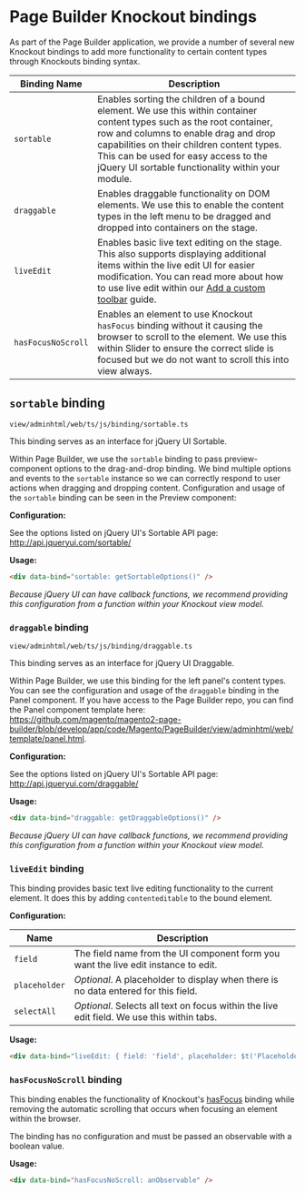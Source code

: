 # Page Builder Knockout bindings

As part of the Page Builder application, we provide a number of several new Knockout bindings to add more functionality to certain content types through Knockouts binding syntax.

| Binding Name       | Description                                                                                                                                                                                                                                                                                                |
|--------------------|------------------------------------------------------------------------------------------------------------------------------------------------------------------------------------------------------------------------------------------------------------------------------------------------------------|
| `sortable`         | Enables sorting the children of a bound element. We use this within container content types such as the root container, row and columns to enable drag and drop capabilities on their children content types. This can be used for easy access to the jQuery UI sortable functionality within your module. |
| `draggable`        | Enables draggable functionality on DOM elements. We use this to enable the content types in the left menu to be dragged and dropped into containers on the stage.                                                                                                                                          |
| `liveEdit`         | Enables basic live text editing on the stage. This also supports displaying additional items within the live edit UI for easier modification. You can read more about how to use live edit within our [Add a custom toolbar](../customize-content-types/add-custom-toolbar.md) guide.                      |
| `hasFocusNoScroll` | Enables an element to use Knockout `hasFocus` binding without it causing the browser to scroll to the element. We use this within Slider to ensure the correct slide is focused but we do not want to scroll this into view always.                                                                        |

## `sortable` binding

```shell
view/adminhtml/web/ts/js/binding/sortable.ts
```

This binding serves as an interface for jQuery UI Sortable.

Within Page Builder, we use the `sortable` binding to pass preview-component options to the drag-and-drop binding. We bind multiple options and events to the `sortable` instance so we can correctly respond to user actions when dragging and dropping content. Configuration and usage of the `sortable` binding can be seen in the Preview component:

**Configuration:**

See the options listed on jQuery UI's Sortable API page: http://api.jqueryui.com/sortable/

**Usage:**

```html
<div data-bind="sortable: getSortableOptions()" />
```
_Because jQuery UI can have callback functions, we recommend providing this configuration from a function within your Knockout view model._

### `draggable` binding

```shell
view/adminhtml/web/ts/js/binding/draggable.ts
```

This binding serves as an interface for jQuery UI Draggable.

Within Page Builder, we use this binding for the left panel's content types. You can see the configuration and usage of the `draggable` binding in the Panel component. If you have access to the Page Builder repo, you can find the Panel component template here: https://github.com/magento/magento2-page-builder/blob/develop/app/code/Magento/PageBuilder/view/adminhtml/web/template/panel.html.

**Configuration:**

See the options listed on jQuery UI's Sortable API page: http://api.jqueryui.com/draggable/

**Usage:**

```html
<div data-bind="draggable: getDraggableOptions()" />
```
_Because jQuery UI can have callback functions, we recommend providing this configuration from a function within your Knockout view model._

### `liveEdit` binding

This binding provides basic text live editing functionality to the current element. It does this by adding `contenteditable` to the bound element.

**Configuration:**

| Name    | Description                                                                        |
|---------|------------------------------------------------------------------------------------|
| `field` | The field name from the UI component form you want the live edit instance to edit. |
| `placeholder`  | _Optional_. A placeholder to display when there is no data entered for this field.
| `selectAll`    | _Optional_. Selects all text on focus within the live edit field. We use this within tabs. |

**Usage:**

```html
<div data-bind="liveEdit: { field: 'field', placeholder: $t('Placeholder'), selectAll: true }" />
```

### `hasFocusNoScroll` binding

This binding enables the functionality of Knockout's [hasFocus](https://knockoutjs.com/documentation/hasfocus-binding.html) binding while removing the automatic scrolling that occurs when focusing an element within the browser.

The binding has no configuration and must be passed an observable with a boolean value.

**Usage:**

```html
<div data-bind="hasFocusNoScroll: anObservable" />
```
